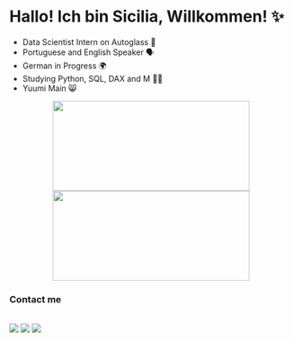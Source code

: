 
# Hallo! Ich bin Sicilia, Willkommen! ✨

* Data Scientist Intern on Autoglass 💙
* Portuguese and English Speaker 🗣️
* German in Progress 🌍
* Studying Python, SQL, DAX and M 👩‍💻
* Yuumi Main 😸

<div align="center">
  <img height="160rem" width="350px" src="https://github-readme-stats.vercel.app/api?username=sissaz&show_icons=true&theme=swift&include_all_commits=true&count_private=true"/>
  <img height="160rem" width="350px" src="https://github-readme-stats.vercel.app/api/top-langs/?username=sissaz&layout=compact&langs_count=7&theme=swift"/>
</div>
  

<h3 align="left">Contact me</h3>
<div style="display: inline_block"><br>
      <a href="https://www.linkedin.com/in/Siciliag" target="_blank"><img src="https://img.shields.io/badge/-LinkedIn-%230077B5?style=for-the-badge&logo=linkedin&logoColor=white" target="_blank"></a> 
      <a href = "mailto:siciiliagiacomazza@gmail.com"><img src="https://img.shields.io/badge/Gmail-D14836?style=for-the-badge&logo=gmail&logoColor=white" target="_blank"></a>
  <a href="https://instagram.com/sissagz" target="_blank"><img src="https://img.shields.io/badge/Instagram-E4405F?style=for-the-badge&logo=instagram&logoColor=white" target="_blank"></a>
  
</div>
